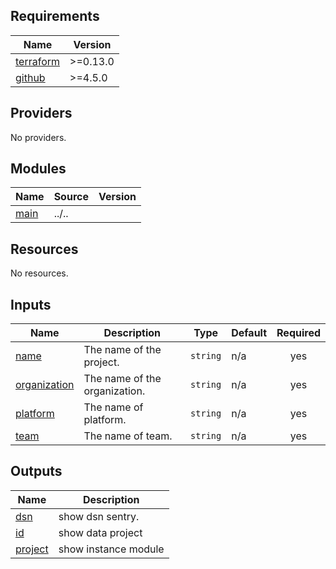 <!-- BEGIN_TF_DOCS -->
## Requirements

| Name | Version |
|------|---------|
| <a name="requirement_terraform"></a> [terraform](#requirement\_terraform) | >=0.13.0 |
| <a name="requirement_github"></a> [github](#requirement\_github) | >=4.5.0 |

## Providers

No providers.

## Modules

| Name | Source | Version |
|------|--------|---------|
| <a name="module_main"></a> [main](#module\_main) | ../.. |  |

## Resources

No resources.

## Inputs

| Name | Description | Type | Default | Required |
|------|-------------|------|---------|:--------:|
| <a name="input_name"></a> [name](#input\_name) | The name of the project. | `string` | n/a | yes |
| <a name="input_organization"></a> [organization](#input\_organization) | The name of the organization. | `string` | n/a | yes |
| <a name="input_platform"></a> [platform](#input\_platform) | The name of platform. | `string` | n/a | yes |
| <a name="input_team"></a> [team](#input\_team) | The name of team. | `string` | n/a | yes |

## Outputs

| Name | Description |
|------|-------------|
| <a name="output_dsn"></a> [dsn](#output\_dsn) | show dsn sentry. |
| <a name="output_id"></a> [id](#output\_id) | show data project |
| <a name="output_project"></a> [project](#output\_project) | show instance module |
<!-- END_TF_DOCS -->